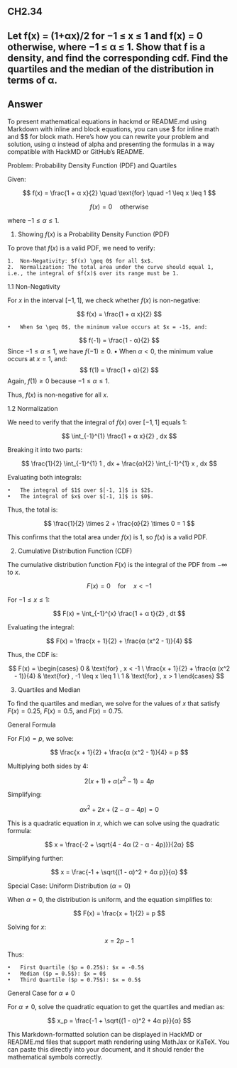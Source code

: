 ## CH2.34
## Let f(x) = (1+αx)/2 for −1 ≤ x ≤ 1 and f(x) = 0 otherwise, where −1 ≤ α ≤ 1. Show that f is a density, and find the corresponding cdf. Find the quartiles and the median of the distribution in terms of α.

## Answer 

To present mathematical equations in hackmd or README.md using Markdown with inline and block equations, you can use $ for inline math and $$ for block math. Here’s how you can rewrite your problem and solution, using α instead of alpha and presenting the formulas in a way compatible with HackMD or GitHub’s README.

Problem: Probability Density Function (PDF) and Quartiles

Given:

$$
f(x) = \frac{1 + α x}{2} \quad \text{for} \quad -1 \leq x \leq 1
$$

$$
f(x) = 0 \quad \text{otherwise}
$$

where $-1 \leq α \leq 1$.

1. Showing $f(x)$ is a Probability Density Function (PDF)

To prove that $f(x)$ is a valid PDF, we need to verify:

	1.	Non-Negativity: $f(x) \geq 0$ for all $x$.
	2.	Normalization: The total area under the curve should equal 1, i.e., the integral of $f(x)$ over its range must be 1.

1.1 Non-Negativity

For $x$ in the interval $[-1, 1]$, we check whether $f(x)$ is non-negative:

$$
f(x) = \frac{1 + α x}{2}
$$

	•	When $α \geq 0$, the minimum value occurs at $x = -1$, and:
$$
f(-1) = \frac{1 - α}{2}
$$
Since $-1 \leq α \leq 1$, we have $f(-1) \geq 0$.
	•	When $α < 0$, the minimum value occurs at $x = 1$, and:
$$
f(1) = \frac{1 + α}{2}
$$
Again, $f(1) \geq 0$ because $-1 \leq α \leq 1$.

Thus, $f(x)$ is non-negative for all $x$.

1.2 Normalization

We need to verify that the integral of $f(x)$ over $[-1, 1]$ equals 1:

$$
\int_{-1}^{1} \frac{1 + α x}{2} , dx
$$

Breaking it into two parts:

$$
\frac{1}{2} \int_{-1}^{1} 1 , dx + \frac{α}{2} \int_{-1}^{1} x , dx
$$

Evaluating both integrals:

	•	The integral of $1$ over $[-1, 1]$ is $2$.
	•	The integral of $x$ over $[-1, 1]$ is $0$.

Thus, the total is:

$$
\frac{1}{2} \times 2 + \frac{α}{2} \times 0 = 1
$$

This confirms that the total area under $f(x)$ is 1, so $f(x)$ is a valid PDF.

2. Cumulative Distribution Function (CDF)

The cumulative distribution function $F(x)$ is the integral of the PDF from $-\infty$ to $x$.

$$
F(x) = 0 \quad \text{for} \quad x < -1
$$

For $-1 \leq x \leq 1$:

$$
F(x) = \int_{-1}^{x} \frac{1 + α t}{2} , dt
$$

Evaluating the integral:

$$
F(x) = \frac{x + 1}{2} + \frac{α (x^2 - 1)}{4}
$$

Thus, the CDF is:

$$
F(x) =
\begin{cases}
0 & \text{for} , x < -1 \
\frac{x + 1}{2} + \frac{α (x^2 - 1)}{4} & \text{for} , -1 \leq x \leq 1 \
1 & \text{for} , x > 1
\end{cases}
$$

3. Quartiles and Median

To find the quartiles and median, we solve for the values of $x$ that satisfy $F(x) = 0.25$, $F(x) = 0.5$, and $F(x) = 0.75$.

General Formula

For $F(x) = p$, we solve:

$$
\frac{x + 1}{2} + \frac{α (x^2 - 1)}{4} = p
$$

Multiplying both sides by 4:

$$
2(x + 1) + α (x^2 - 1) = 4p
$$

Simplifying:

$$
α x^2 + 2x + (2 - α - 4p) = 0
$$

This is a quadratic equation in $x$, which we can solve using the quadratic formula:

$$
x = \frac{-2 + \sqrt{4 - 4α (2 - α - 4p)}}{2α}
$$

Simplifying further:

$$
x = \frac{-1 + \sqrt{(1 - α)^2 + 4α p}}{α}
$$

Special Case: Uniform Distribution ($α = 0$)

When $α = 0$, the distribution is uniform, and the equation simplifies to:

$$
F(x) = \frac{x + 1}{2} = p
$$

Solving for $x$:

$$
x = 2p - 1
$$

Thus:

	•	First Quartile ($p = 0.25$): $x = -0.5$
	•	Median ($p = 0.5$): $x = 0$
	•	Third Quartile ($p = 0.75$): $x = 0.5$

General Case for $α \neq 0$

For $α \neq 0$, solve the quadratic equation to get the quartiles and median as:

$$
x_p = \frac{-1 + \sqrt{(1 - α)^2 + 4α p}}{α}
$$

This Markdown-formatted solution can be displayed in HackMD or README.md files that support math rendering using MathJax or KaTeX. You can paste this directly into your document, and it should render the mathematical symbols correctly.
